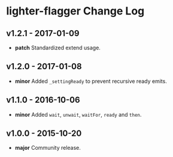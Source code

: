# lighter-flagger Change Log

## v1.2.1 - 2017-01-09
* **patch** Standardized extend usage.

## v1.2.0 - 2017-01-08
* **minor** Added `_settingReady` to prevent recursive ready emits.

## v1.1.0 - 2016-10-06
* **minor** Added `wait`, `unwait`, `waitFor`, `ready` and `then`.

## v1.0.0 - 2015-10-20
* **major** Community release.
